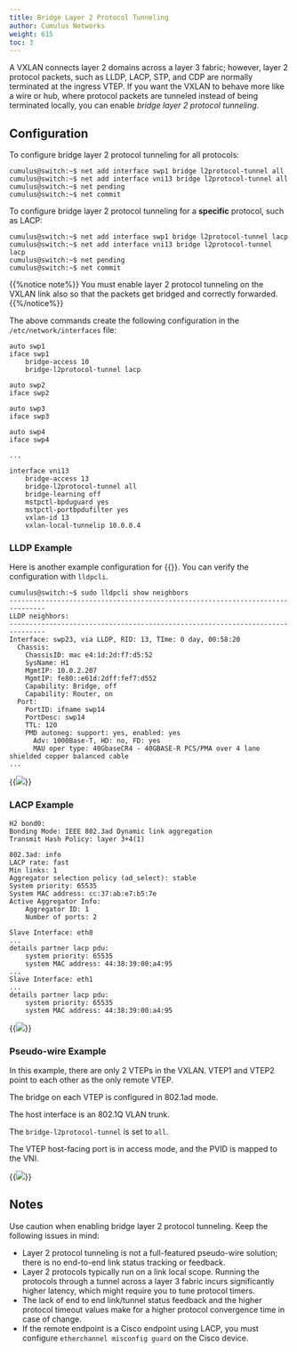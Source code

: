 ```yaml
---
title: Bridge Layer 2 Protocol Tunneling
author: Cumulus Networks
weight: 615
toc: 3
---
```


A VXLAN connects layer 2 domains across a layer 3 fabric; however, layer 2 protocol packets, such as LLDP, LACP, STP, and CDP are normally terminated at the ingress VTEP. If you want the VXLAN to behave more like a wire or hub, where protocol packets are tunneled instead of being terminated locally, you can enable *bridge layer 2 protocol tunneling*.

## Configuration

To configure bridge layer 2 protocol tunneling for all protocols:

```
cumulus@switch:~$ net add interface swp1 bridge l2protocol-tunnel all
cumulus@switch:~$ net add interface vni13 bridge l2protocol-tunnel all
cumulus@switch:~$ net pending
cumulus@switch:~$ net commit
```

To configure bridge layer 2 protocol tunneling for a **specific** protocol, such as LACP:

```
cumulus@switch:~$ net add interface swp1 bridge l2protocol-tunnel lacp
cumulus@switch:~$ net add interface vni13 bridge l2protocol-tunnel lacp
cumulus@switch:~$ net pending
cumulus@switch:~$ net commit
```

{{%notice note%}}
You must enable layer 2 protocol tunneling on the VXLAN link also so that the packets get bridged and correctly forwarded.
{{%/notice%}}

The above commands create the following configuration in the `/etc/network/interfaces` file:

```
auto swp1
iface swp1
    bridge-access 10
    bridge-l2protocol-tunnel lacp

auto swp2
iface swp2

auto swp3
iface swp3

auto swp4
iface swp4

...

interface vni13
    bridge-access 13
    bridge-l2protocol-tunnel all
    bridge-learning off
    mstpctl-bpduguard yes
    mstpctl-portbpdufilter yes
    vxlan-id 13
    vxlan-local-tunnelip 10.0.0.4
```

### LLDP Example

Here is another example configuration for {{<link title="Link Layer Discovery Protocol" tetx="LLDP">}}. You can verify the configuration with `lldpcli`.

```
cumulus@switch:~$ sudo lldpcli show neighbors
-------------------------------------------------------------------------------
LLDP neighbors:
-------------------------------------------------------------------------------
Interface: swp23, via LLDP, RID: 13, TIme: 0 day, 00:58:20
  Chassis:
    ChassisID: mac e4:1d:2d:f7:d5:52
    SysName: H1
    MgmtIP: 10.0.2.207
    MgmtIP: fe80::e61d:2dff:fef7:d552
    Capability: Bridge, off
    Capability: Router, on
  Port:
    PortID: ifname swp14
    PortDesc: swp14
    TTL: 120
    PMD autoneg: support: yes, enabled: yes
      Adv: 1000Base-T, HD: no, FD: yes
      MAU oper type: 40GbaseCR4 - 40GBASE-R PCS/PMA over 4 lane shielded copper balanced cable
...
```

{{<img src="/images/cumulus-linux/bridgeL2tunnel-LLDP.png">}}

### LACP Example

```
H2 bond0:
Bonding Mode: IEEE 802.3ad Dynamic link aggregation
Transmit Hash Policy: layer 3+4(1)

802.3ad: info
LACP rate: fast
Min links: 1
Aggregator selection policy (ad_select): stable
System priority: 65535
System MAC address: cc:37:ab:e7:b5:7e
Active Aggregator Info:
    Aggregator ID: 1
    Number of ports: 2

Slave Interface: eth0
...
details partner lacp pdu:
    system priority: 65535
    system MAC address: 44:38:39:00:a4:95
...
Slave Interface: eth1
...
details partner lacp pdu:
    system priority: 65535
    system MAC address: 44:38:39:00:a4:95
```

{{<img src="/images/cumulus-linux/bridgeL2tunnel-LACP.png">}}

### Pseudo-wire Example

In this example, there are only 2 VTEPs in the VXLAN. VTEP1 and VTEP2 point to each other as the only remote VTEP.

The bridge on each VTEP is configured in 802.1ad mode.

The host interface is an 802.1Q VLAN trunk.

The `bridge-l2protocol-tunnel` is set to `all`.

The VTEP host-facing port is in access mode, and the PVID is mapped to the VNI.

{{<img src="/images/cumulus-linux/pseudoWire.png">}}

## Notes

Use caution when enabling bridge layer 2 protocol tunneling. Keep the following issues in mind:

- Layer 2 protocol tunneling is not a full-featured pseudo-wire solution; there is no end-to-end link status tracking or feedback.
- Layer 2 protocols typically run on a link local scope. Running the protocols through a tunnel across a layer 3 fabric incurs significantly higher latency, which might require you to tune protocol timers.
- The lack of end to end link/tunnel status feedback and the higher protocol timeout values make for a higher protocol convergence time in case of change.
- If the remote endpoint is a Cisco endpoint using LACP, you must configure `etherchannel misconfig guard` on the Cisco device.
